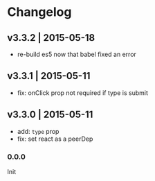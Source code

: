 # Changelog

## v3.3.2 | 2015-05-18
* re-build es5 now that babel fixed an error

## v3.3.1 | 2015-05-11
* fix: onClick prop not required if type is submit

## v3.3.0 | 2015-05-11
* add: `type` prop
* fix: set react as a peerDep

### 0.0.0
Init



